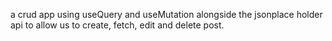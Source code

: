 a crud app using useQuery and useMutation alongside the jsonplace holder api to allow us to create, fetch, edit and delete post. 
